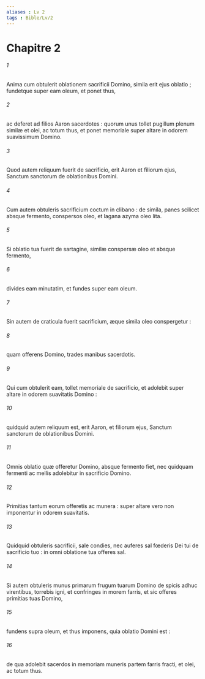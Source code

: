 ```yaml
---
aliases : Lv 2
tags : Bible/Lv/2
---
```


# Chapitre 2

###### 1
Anima cum obtulerit oblationem sacrificii Domino, simila erit ejus oblatio ; fundetque super eam oleum, et ponet thus,
###### 2
ac deferet ad filios Aaron sacerdotes : quorum unus tollet pugillum plenum similæ et olei, ac totum thus, et ponet memoriale super altare in odorem suavissimum Domino.
###### 3
Quod autem reliquum fuerit de sacrificio, erit Aaron et filiorum ejus, Sanctum sanctorum de oblationibus Domini.
###### 4
Cum autem obtuleris sacrificium coctum in clibano : de simila, panes scilicet absque fermento, conspersos oleo, et lagana azyma oleo lita.
###### 5
Si oblatio tua fuerit de sartagine, similæ conspersæ oleo et absque fermento,
###### 6
divides eam minutatim, et fundes super eam oleum.
###### 7
Sin autem de craticula fuerit sacrificium, æque simila oleo conspergetur :
###### 8
quam offerens Domino, trades manibus sacerdotis.
###### 9
Qui cum obtulerit eam, tollet memoriale de sacrificio, et adolebit super altare in odorem suavitatis Domino :
###### 10
quidquid autem reliquum est, erit Aaron, et filiorum ejus, Sanctum sanctorum de oblationibus Domini.
###### 11
Omnis oblatio quæ offeretur Domino, absque fermento fiet, nec quidquam fermenti ac mellis adolebitur in sacrificio Domino.
###### 12
Primitias tantum eorum offeretis ac munera : super altare vero non imponentur in odorem suavitatis.
###### 13
Quidquid obtuleris sacrificii, sale condies, nec auferes sal fœderis Dei tui de sacrificio tuo : in omni oblatione tua offeres sal.
###### 14
Si autem obtuleris munus primarum frugum tuarum Domino de spicis adhuc virentibus, torrebis igni, et confringes in morem farris, et sic offeres primitias tuas Domino,
###### 15
fundens supra oleum, et thus imponens, quia oblatio Domini est :
###### 16
de qua adolebit sacerdos in memoriam muneris partem farris fracti, et olei, ac totum thus.
